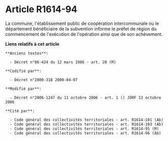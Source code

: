 # Article R1614-94

La commune, l'établissement public de coopération intercommunale ou le département bénéficiaire de la subvention informe le
préfet de région du commencement de l'exécution de l'opération ainsi que de son achèvement.

**Liens relatifs à cet article**

	**Anciens textes**:

	  - Décret n°86-424 du 12 mars 1986 - art. 20 (M)

	**Codifié par**:

	  - Décret n°2000-318 2000-04-07

	**Modifié par**:

	  - Décret n°2006-1247 du 11 octobre 2006 - art. 1 () JORF 13 octobre 2006

	**Cité par**:

	  - Code général des collectivités territoriales - art. R1614-101 (Ab)
	  - Code général des collectivités territoriales - art. R1614-103 (Ab)
	  - Code général des collectivités territoriales - art. R1614-95 (M)
	  - Code général des collectivités territoriales - art. R1614-96 (Ab)
